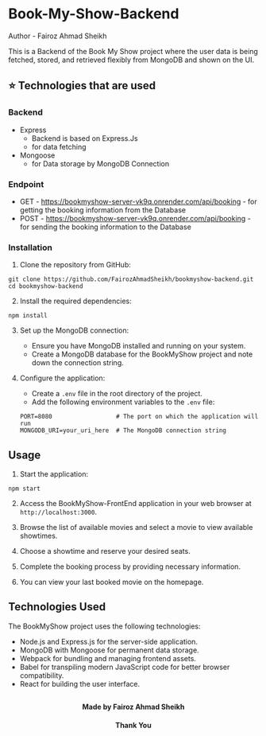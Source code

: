 # Book-My-Show-Backend
Author - Fairoz Ahmad Sheikh

This is a Backend of the Book My Show project where the user data is being fetched, stored, and retrieved flexibly from MongoDB and shown on the UI.

## ⭐ Technologies that are used
### Backend
-  Express
      - Backend is based on Express.Js
      - for data fetching 
-  Mongoose
      - for Data storage by MongoDB Connection

### Endpoint
- GET - https://bookmyshow-server-vk9q.onrender.com/api/booking
       - for getting the booking information from the Database
- POST - https://bookmyshow-server-vk9q.onrender.com/api/booking
       - for sending the booking information to the Database 

### Installation

1. Clone the repository from GitHub:

```
git clone https://github.com/FairozAhmadSheikh/bookmyshow-backend.git
cd bookmyshow-backend
```

2. Install the required dependencies:

```
npm install
```

3. Set up the MongoDB connection:

   - Ensure you have MongoDB installed and running on your system.
   - Create a MongoDB database for the BookMyShow project and note down the connection string.

4. Configure the application:

   - Create a `.env` file in the root directory of the project.
   - Add the following environment variables to the `.env` file:

   ```
   PORT=8080                  # The port on which the application will run
   MONGODB_URI=your_uri_here  # The MongoDB connection string
   ```

## Usage

1. Start the application:

```
npm start
```

2. Access the BookMyShow-FrontEnd application in your web browser at `http://localhost:3000`.

3. Browse the list of available movies and select a movie to view available showtimes.

4. Choose a showtime and reserve your desired seats.

5. Complete the booking process by providing necessary information.

6. You can view your last booked movie on the homepage.

## Technologies Used

The BookMyShow project uses the following technologies:

- Node.js and Express.js for the server-side application.
- MongoDB with Mongoose for permanent data storage.
- Webpack for bundling and managing frontend assets.
- Babel for transpiling modern JavaScript code for better browser compatibility.
- React for building the user interface.


##
<h4 align="center">Made by Fairoz Ahmad Sheikh</h4>
<h4 align="center">Thank You</h4>
